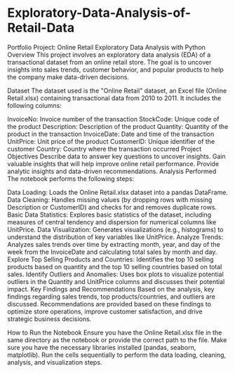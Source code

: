 # Exploratory-Data-Analysis-of-Retail-Data
Portfolio Project: Online Retail Exploratory Data Analysis with Python
Overview
This project involves an exploratory data analysis (EDA) of a transactional dataset from an online retail store. The goal is to uncover insights into sales trends, customer behavior, and popular products to help the company make data-driven decisions.

Dataset
The dataset used is the "Online Retail" dataset, an Excel file (Online Retail.xlsx) containing transactional data from 2010 to 2011. It includes the following columns:

InvoiceNo: Invoice number of the transaction
StockCode: Unique code of the product
Description: Description of the product
Quantity: Quantity of the product in the transaction
InvoiceDate: Date and time of the transaction
UnitPrice: Unit price of the product
CustomerID: Unique identifier of the customer
Country: Country where the transaction occurred
Project Objectives
Describe data to answer key questions to uncover insights.
Gain valuable insights that will help improve online retail performance.
Provide analytic insights and data-driven recommendations.
Analysis Performed
The notebook performs the following steps:

Data Loading: Loads the Online Retail.xlsx dataset into a pandas DataFrame.
Data Cleaning: Handles missing values (by dropping rows with missing Description or CustomerID) and checks for and removes duplicate rows.
Basic Data Statistics: Explores basic statistics of the dataset, including measures of central tendency and dispersion for numerical columns like UnitPrice.
Data Visualization: Generates visualizations (e.g., histograms) to understand the distribution of key variables like UnitPrice.
Analyze Trends: Analyzes sales trends over time by extracting month, year, and day of the week from the InvoiceDate and calculating total sales by month and day.
Explore Top Selling Products and Countries: Identifies the top 10 selling products based on quantity and the top 10 selling countries based on total sales.
Identify Outliers and Anomalies: Uses box plots to visualize potential outliers in the Quantity and UnitPrice columns and discusses their potential impact.
Key Findings and Recommendations
Based on the analysis, key findings regarding sales trends, top products/countries, and outliers are discussed. Recommendations are provided based on these findings to optimize store operations, improve customer satisfaction, and drive strategic business decisions.

How to Run the Notebook
Ensure you have the Online Retail.xlsx file in the same directory as the notebook or provide the correct path to the file.
Make sure you have the necessary libraries installed (pandas, seaborn, matplotlib).
Run the cells sequentially to perform the data loading, cleaning, analysis, and visualization steps.

